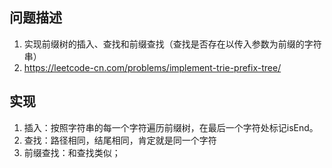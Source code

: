 
## 问题描述
1. 实现前缀树的插入、查找和前缀查找（查找是否存在以传入参数为前缀的字符串）
2. https://leetcode-cn.com/problems/implement-trie-prefix-tree/

## 实现 
1. 插入：按照字符串的每一个字符遍历前缀树，在最后一个字符处标记isEnd。
2. 查找：路径相同，结尾相同，肯定就是同一个字符
3. 前缀查找：和查找类似；